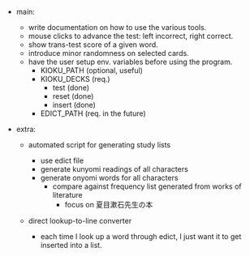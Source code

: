 - main:
  - write documentation on how to use the various tools.
  - mouse clicks to advance the test: left incorrect, right correct.
  - show trans-test score of a given word.
  - introduce minor randomness on selected cards.
  - have the user setup env. variables before using the program.
    - KIOKU_PATH (optional, useful)
    - KIOKU_DECKS (req.)
      - test (done)
      - reset (done)
      - insert (done)
    - EDICT_PATH (req. in the future)

- extra:
  - automated script for generating study lists
    - use edict file
    - generate kunyomi readings of all characters
    - generate onyomi words for all characters
      - compare against frequency list generated from works of literature
        - focus on 夏目漱石先生の本
  
  - direct lookup-to-line converter
    - each time I look up a word through edict, I just want it to get inserted into a list.